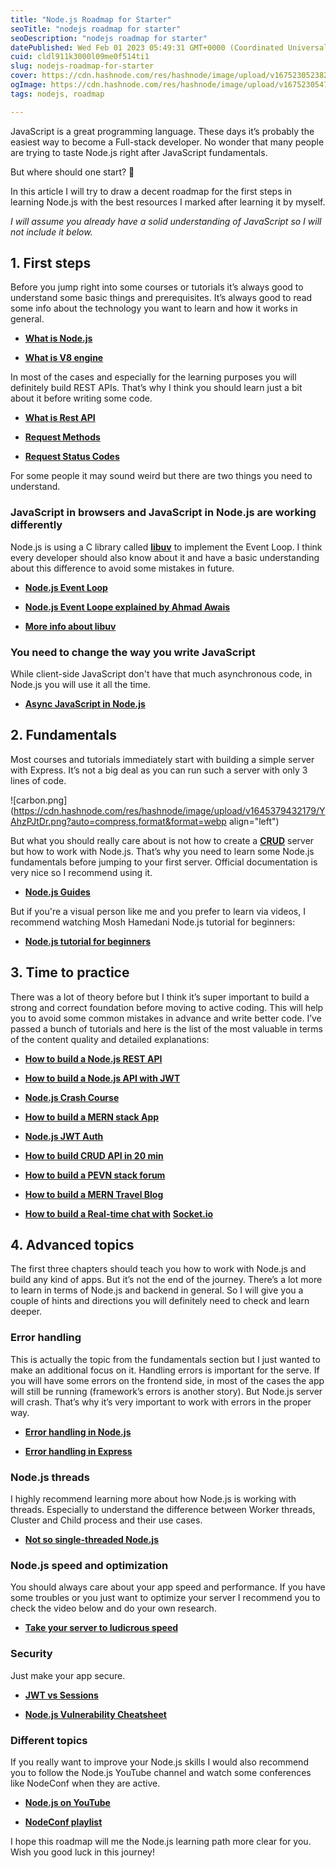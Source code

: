 ```yaml
---
title: "Node.js Roadmap for Starter"
seoTitle: "nodejs roadmap for starter"
seoDescription: "nodejs roadmap for starter"
datePublished: Wed Feb 01 2023 05:49:31 GMT+0000 (Coordinated Universal Time)
cuid: cldl911k3000l09me0f514ti1
slug: nodejs-roadmap-for-starter
cover: https://cdn.hashnode.com/res/hashnode/image/upload/v1675230523824/1542cd55-de89-4e1c-ac5f-63cd8ac9a34c.webp
ogImage: https://cdn.hashnode.com/res/hashnode/image/upload/v1675230547109/d37d1b3d-bb49-4b8e-a702-04a6b2bea957.webp
tags: nodejs, roadmap

---
```


JavaScript is a great programming language. These days it’s probably the easiest way to become a Full-stack developer. No wonder that many people are trying to taste Node.js right after JavaScript fundamentals.

But where should one start? 🤔

In this article I will try to draw a decent roadmap for the first steps in learning Node.js with the best resources I marked after learning it by myself.

*I will assume you already have a solid understanding of JavaScript so I will not include it below.*

## 1\. First steps

Before you jump right into some courses or tutorials it’s always good to understand some basic things and prerequisites. It’s always good to read some info about the technology you want to learn and how it works in general.

* [**What is Node.js**](https://nodejs.dev/learn)
    
* [**What is V8 engine**](https://nodejs.dev/learn/the-v8-javascript-engine)
    

In most of the cases and especially for the learning purposes you will definitely build REST APIs. That’s why I think you should learn just a bit about it before writing some code.

* [**What is Rest API**](https://www.youtube.com/watch?v=-MTSQjw5DrM)
    
* [**Request Methods**](https://developer.mozilla.org/en-US/docs/Web/HTTP/Methods)
    
* [**Request Status Codes**](https://developer.mozilla.org/en-US/docs/Web/HTTP/Status)
    

For some people it may sound weird but there are two things you need to understand.

### JavaScript in browsers and JavaScript in Node.js are working differently

Node.js is using a C library called [**libuv**](https://github.com/libuv/libuv) to implement the Event Loop. I think every developer should also know about it and have a basic understanding about this difference to avoid some mistakes in future.

* [**Node.js Event Loop**](https://nodejs.org/en/docs/guides/event-loop-timers-and-nexttick/)
    
* [**Node.js Event Loope explained by Ahmad Awais**](https://www.youtube.com/watch?v=y3V0ChRs-9Y)
    
* [**More info about libuv**](https://www.youtube.com/watch?v=sGTRmPiXD4Y)
    

### You need to change the way you write JavaScript

While client-side JavaScript don't have that much asynchronous code, in Node.js you will use it all the time.

* [**Async JavaScript in Node.js**](https://css-tricks.com/node-javascript-compared-to-javascript/)
    

## 2\. Fundamentals

Most courses and tutorials immediately start with building a simple server with Express. It’s not a big deal as you can run such a server with only 3 lines of code.

![carbon.png](https://cdn.hashnode.com/res/hashnode/image/upload/v1645379432179/YAhzPJtDr.png?auto=compress,format&format=webp align="left")

But what you should really care about is not how to create a [**CRUD**](https://en.wikipedia.org/wiki/Create,_read,_update_and_delete) server but how to work with Node.js. That’s why you need to learn some Node.js fundamentals before jumping to your first server. Official documentation is very nice so I recommend using it.

* [**Node.js Guides**](https://nodejs.org/en/docs/guides/)
    

But if you're a visual person like me and you prefer to learn via videos, I recommend watching Mosh Hamedani Node.js tutorial for beginners:

* [**Node.js tutorial for beginners**](https://www.youtube.com/watch?v=TlB_eWDSMt4)
    

## 3\. Time to practice

There was a lot of theory before but I think it’s super important to build a strong and correct foundation before moving to active coding. This will help you to avoid some common mistakes in advance and write better code. I’ve passed a bunch of tutorials and here is the list of the most valuable in terms of the content quality and detailed explanations:

* [**How to build a Node.js REST API**](https://www.youtube.com/watch?v=vjf774RKrLc)
    
* [**How to build a Node.js API with JWT**](https://www.youtube.com/watch?v=2jqok-WgelI)
    
* [**Node.js Crash Course**](https://www.youtube.com/watch?v=zb3Qk8SG5Ms&list=PL4cUxeGkcC9jsz4LDYc6kv3ymONOKxwBU)
    
* [**How to build a MERN stack App**](https://www.youtube.com/watch?v=-0exw-9YJBo&list=PLillGF-RfqbbQeVSccR9PGKHzPJSWqcsm)
    
* [**Node.js JWT Auth**](https://www.youtube.com/watch?v=mbsmsi7l3r4)
    
* [**How to build CRUD API in 20 min**](https://www.youtube.com/watch?v=EzNcBhSv1Wo)
    
* [**How to build a PEVN stack forum**](https://www.youtube.com/watch?v=aqiJQaPDy7o)
    
* [**How to build a MERN Travel Blog**](https://www.youtube.com/watch?v=5pQsl9u_10M)
    
* [**How to build a Real-time chat with**](https://www.youtube.com/watch?v=ZKEqqIO7n-k) [**Socket.io**](http://Socket.io)
    

## 4\. Advanced topics

The first three chapters should teach you how to work with Node.js and build any kind of apps. But it’s not the end of the journey. There’s a lot more to learn in terms of Node.js and backend in general. So I will give you a couple of hints and directions you will definitely need to check and learn deeper.

### Error handling

This is actually the topic from the fundamentals section but I just wanted to make an additional focus on it. Handling errors is important for the serve. If you will have some errors on the frontend side, in most of the cases the app will still be running (framework’s errors is another story). But Node.js server will crash. That’s why it’s very important to work with errors in the proper way.

* [**Error handling in Node.js**](https://nodejs.dev/learn/error-handling-in-nodejs)
    
* [**Error handling in Express**](https://expressjs.com/en/guide/error-handling.html#error-handling)
    

### Node.js threads

I highly recommend learning more about how Node.js is working with threads. Especially to understand the difference between Worker threads, Cluster and Child process and their use cases.

* [**Not so single-threaded Node.js**](https://www.youtube.com/watch?v=zphcsoSJMvM)
    

### Node.js speed and optimization

You should always care about your app speed and performance. If you have some troubles or you just want to optimize your server I recommend you to check the video below and do your own research.

* [**Take your server to ludicrous speed**](https://www.youtube.com/watch?v=gltzZjKYK1I)
    

### Security

Just make your app secure.

* [**JWT vs Sessions**](https://www.youtube.com/watch?v=UBUNrFtufWo)
    
* [**Node.js Vulnerability Cheatsheet**](https://blog.shiftleft.io/node-js-vulnerability-cheatsheet-447b0c9bdb99)
    

### Different topics

If you really want to improve your Node.js skills I would also recommend you to follow the Node.js YouTube channel and watch some conferences like NodeConf when they are active.

* [**Node.js on YouTube**](https://www.youtube.com/channel/UCQPYJluYC_sn_Qz_XE-YbTQ)
    
* [**NodeConf playlist**](https://www.youtube.com/watch?v=uTzBHPpMEhA&list=PL0CdgOSSGlBbvNDKMs1RTA-NS-ZwtUm0G)
    

I hope this roadmap will me the Node.js learning path more clear for you. Wish you good luck in this journey!